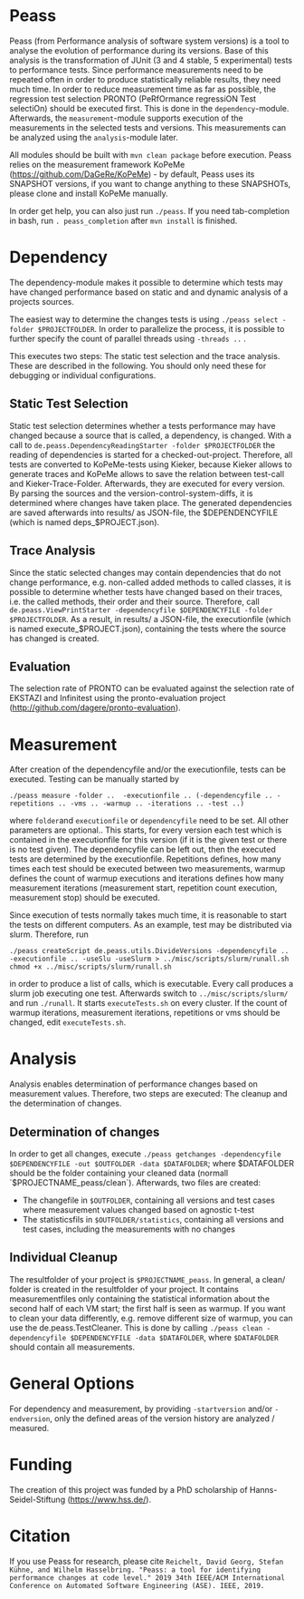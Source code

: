 Peass
===================

Peass (from Performance analysis of software system versions) is a tool to analyse the evolution of performance during its versions. Base of this analysis is the transformation of JUnit (3 and 4 stable, 5 experimental) tests to performance tests. Since performance measurements need to be repeated often in order to produce statistically reliable results, they need much time. In order to reduce measurement time as far as possible, the regression test selection PRONTO (PeRfOrmance regressiON Test selectiOn) should be executed first. This is done in the `dependency`-module. Afterwards, the `measurement`-module supports execution of the measurements in the selected tests and versions. This measurements can be analyzed using the `analysis`-module later.

All modules should be built with `mvn clean package` before execution. Peass relies on the measurement framework KoPeMe (https://github.com/DaGeRe/KoPeMe) - by default, Peass uses its SNAPSHOT versions, if you want to change anything to these SNAPSHOTs, please clone and install KoPeMe manually.

In order get help, you can also just run `./peass`. If you need tab-completion in bash, run `. peass_completion` after `mvn install` is finished.

# Dependency

The dependency-module makes it possible to determine which tests may have changed performance based on static and and dynamic analysis of a projects sources. 

The easiest way to determine the changes tests is using `./peass select -folder $PROJECTFOLDER`. In order to parallelize the process, it is possible to further specify the count of parallel threads using `-threads ..` . 

This executes two steps: The static test selection and the trace analysis. These are described in the following. You should only need these for debugging or individual configurations.

## Static Test Selection

Static test selection determines whether a tests performance may have changed because a source that is called, a dependency, is changed. With a call to `de.peass.DependencyReadingStarter -folder $PROJECTFOLDER` the reading of dependencies is started for a checked-out-project. Therefore, all tests are converted to KoPeMe-tests using Kieker, because Kieker allows to generate traces and KoPeMe allows to save the relation between test-call and Kieker-Trace-Folder. Afterwards, they are executed for every version. By parsing the sources and the version-control-system-diffs, it is determined where changes have taken place. The generated dependencies are saved afterwards into results/ as JSON-file, the $DEPENDENCYFILE (which is named deps_$PROJECT.json).

## Trace Analysis

Since the static selected changes may contain dependencies that do not change performance, e.g. non-called added methods to called classes, it is possible to determine whether tests have changed based on their traces, i.e. the called methods, their order and their source. Therefore, call `de.peass.ViewPrintStarter -dependencyfile $DEPENDENCYFILE -folder $PROJECTFOLDER`. As a result, in results/ a JSON-file, the executionfile (which is named execute_$PROJECT.json), containing the tests where the source has changed is created.

## Evaluation

The selection rate of PRONTO can be evaluated against the selection rate of EKSTAZI and Infinitest using the pronto-evaluation project (http://github.com/dagere/pronto-evaluation).

# Measurement

After creation of the dependencyfile and/or the executionfile, tests can be executed. Testing can be manually started by 

`./peass measure -folder ..  -executionfile .. (-dependencyfile .. -repetitions .. -vms .. -warmup .. -iterations .. -test ..)`

where `folder`and `executionfile` or `dependencyfile` need to be set. All other parameters are optional.. This starts, for every version each test which is contained in the executionfile for this version (if it is the given test or there is no test given). The dependencyfile can be left out, then the executed tests are determined by the executionfile. Repetitions defines, how many times each test should be executed between two measurements, warmup defines the count of warmup executions and iterations defines how many measurement iterations (measurement start, repetition count execution, measurement stop) should be executed.

Since execution of tests normally takes much time, it is reasonable to start the tests on different computers. As an example, test may be distributed via slurm. Therefore, run

`./peass createScript de.peass.utils.DivideVersions -dependencyfile .. -executionfile .. -useSlu -useSlurm > ../misc/scripts/slurm/runall.sh`
`chmod +x ../misc/scripts/slurm/runall.sh`

in order to produce a list of calls, which is executable. Every call produces a slurm job executing one test. Afterwards switch to `../misc/scripts/slurm/` and run `./runall`. It starts `executeTests.sh` on every cluster. If the count of warmup iterations, measurement iterations, repetitions or vms should be changed, edit `executeTests.sh`. 

# Analysis

Analysis enables determination of performance changes based on measurement values. Therefore, two steps are executed: The cleanup and the determination of changes.

## Determination of changes

In order to get all changes, execute `./peass getchanges -dependencyfile $DEPENDENCYFILE -out $OUTFOLDER -data $DATAFOLDER`; where $DATAFOLDER should be the folder containing your cleaned data (normall `$PROJECTNAME_peass/clean`). Afterwards, two files are created:
- The changefile in `$OUTFOLDER`, containing all versions and test cases where measurement values changed based on agnostic t-test
- The statisticsfils in `$OUTFOLDER/statistics`, containing all versions and test cases, including the measurements with no changes

## Individual Cleanup

The resultfolder of your project is `$PROJECTNAME_peass`. In general, a clean/ folder is created in the resultfolder of your project. It contains measurementfiles only containing the statistical information about the second half of each VM start; the first half is seen as warmup. If you want to clean your data differently, e.g. remove different size of warmup, you can use the de.peass.TestCleaner. This is done by calling `./peass clean -dependencyfile $DEPENDENCYFILE -data $DATAFOLDER`, where `$DATAFOLDER` should contain all measurements.

# General Options

For dependency and measurement, by providing `-startversion` and/or `-endversion`, only the defined areas of the version history are analyzed / measured.

# Funding

The creation of this project was funded by a PhD scholarship of Hanns-Seidel-Stiftung (https://www.hss.de/).

# Citation

If you use Peass for research, please cite `Reichelt, David Georg, Stefan Kühne, and Wilhelm Hasselbring. "Peass: a tool for identifying performance changes at code level." 2019 34th IEEE/ACM International Conference on Automated Software Engineering (ASE). IEEE, 2019.`
